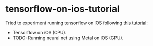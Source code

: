 # tensorflow-on-ios-tutorial
Tried to experiment running tensorflow on iOS following [this tutorial](http://machinethink.net/blog/tensorflow-on-ios/):

- Tensorflow on iOS (CPU).
- TODO: Running neural net using Metal on iOS (GPU).
